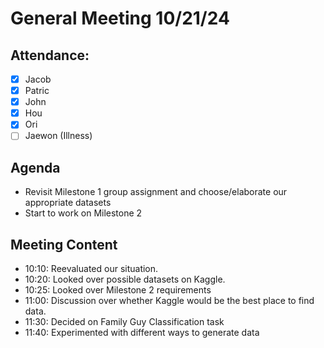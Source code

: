 # General Meeting 10/21/24
## Attendance:
- [x] Jacob 
- [x] Patric
- [x] John
- [x] Hou
- [x] Ori
- [ ] Jaewon (Illness)

## Agenda
- Revisit Milestone 1 group assignment and choose/elaborate our appropriate datasets
- Start to work on Milestone 2

## Meeting Content
- 10:10: Reevaluated our situation.
- 10:20: Looked over possible datasets on Kaggle.
- 10:25: Looked over Milestone 2 requirements
- 11:00: Discussion over whether Kaggle would be the best place to find data.
- 11:30: Decided on Family Guy Classification task
- 11:40: Experimented with different ways to generate data
